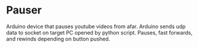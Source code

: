 # Pauser
Arduino device that pauses youtube videos from afar. Arduino sends udp data to socket on target PC opened by python script. Pauses, fast forwards, and rewinds depending on button pushed. 
